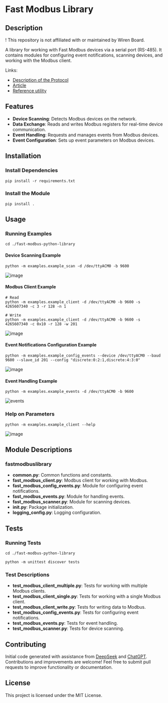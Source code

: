 # Fast Modbus Library

## Description
! This repository is not affiliated with or maintained by Wiren Board.

A library for working with Fast Modbus devices via a serial port (RS-485). It contains modules for configuring event notifications, scanning devices, and working with the Modbus client.

Links:
* [Description of the Protocol](https://github.com/wirenboard/wb-modbus-ext-scanner/blob/main/docs/protocol.en.md)
* [Article](https://github.com/wirenboard/wb-modbus-ext-scanner/blob/main/docs/article.en.md)
* [Reference utility](https://github.com/wirenboard/wb-modbus-ext-scanner)

## Features
- **Device Scanning**: Detects Modbus devices on the network.
- **Data Exchange**: Reads and writes Modbus registers for real-time device communication.
- **Event Handling**: Requests and manages events from Modbus devices.
- **Event Configuration**: Sets up event parameters on Modbus devices.

## Installation

### Install Dependencies

```
pip install -r requirements.txt
```

### Install the Module

```
pip install .
```

## Usage

### Running Examples

```
cd ./fast-modbus-python-library
```
#### Device Scanning Example

```
python -m examples.example_scan -d /dev/ttyACM0 -b 9600
```
![image](https://github.com/user-attachments/assets/373503a4-6f26-424e-9704-50fe785c9fdf)


#### Modbus Client Example

```
# Read
python -m examples.example_client -d /dev/ttyACM0 -b 9600 -s 4265607340 -c 3 -r 128 -n 1

# Write
python -m examples.example_client -d /dev/ttyACM0 -b 9600 -s 4265607340 -c 0x10 -r 128 -w 201

```
![image](https://github.com/user-attachments/assets/11b5add6-54cc-43ea-a317-3e3f108940e8)

#### Event Notifications Configuration Example

```
python -m examples.example_config_events --device /dev/ttyACM0 --baud 9600 --slave_id 201 --config "discrete:0:2:1,discrete:4:3:0"
```
![image](https://github.com/user-attachments/assets/842f1ea5-6b72-446f-9310-d0d56a949d67)

#### Event Handling Example
```
python -m examples.example_events -d /dev/ttyACM0 -b 9600
```
![events](https://github.com/user-attachments/assets/7fa50724-2489-469e-8a8f-e6ae73760a56)


### Help on Parameters

```
python -m examples.example_client --help
```
![image](https://github.com/user-attachments/assets/6ca6ca34-e618-4862-9c51-79ab282f0f01)


## Module Descriptions

### fastmodbuslibrary

- **common.py**: Common functions and constants.
- **fast_modbus_client.py**: Modbus client for working with Modbus.
- **fast_modbus_config_events.py**: Module for configuring event notifications.
- **fast_modbus_events.py**: Module for handling events.
- **fast_modbus_scanner.py**: Module for scanning devices.
- **__init__.py**: Package initialization.
- **logging_config.py**: Logging configuration.

## Tests

### Running Tests
```
cd ./fast-modbus-python-library

python -m unittest discover tests
```

### Test Descriptions

- **test_modbus_client_multiple.py**: Tests for working with multiple Modbus clients.
- **test_modbus_client_single.py**: Tests for working with a single Modbus client.
- **test_modbus_client_write.py**: Tests for writing data to Modbus.
- **test_modbus_config_events.py**: Tests for configuring event notifications.
- **test_modbus_events.py**: Tests for event handling.
- **test_modbus_scanner.py**: Tests for device scanning.


## Contributing

Initial code generated with assistance from [DeepSeek](https://chat.deepseek.com/) and [ChatGPT](https://openai.com/index/chatgpt/). Contributions and improvements are welcome! Feel free to submit pull requests to improve functionality or documentation.

## License
This project is licensed under the MIT License.
